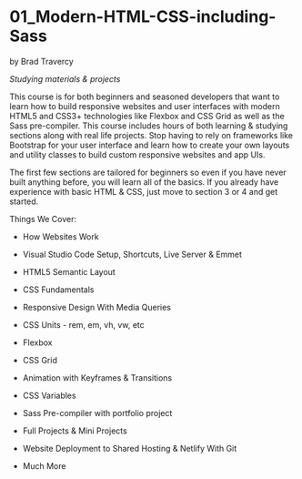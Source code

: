 # 01_Modern-HTML-CSS-including-Sass
by Brad Travercy

*Studying materials & projects*

This course is for both beginners and seasoned developers that want to learn how to build responsive websites and user interfaces with modern HTML5 and CSS3+ technologies like Flexbox and CSS Grid as well as the Sass pre-compiler. This course includes hours of both learning & studying sections along with real life projects. Stop having to rely on frameworks like Bootstrap for your user interface and learn how to create your own layouts and utility classes to build custom responsive websites and app UIs.

The first few sections are tailored for beginners so even if you have never built anything before, you will learn all of the basics. If you already have experience with basic HTML & CSS, just move to section 3 or 4 and get started.

Things We Cover:

- How Websites Work

- Visual Studio Code Setup, Shortcuts, Live Server & Emmet

- HTML5 Semantic Layout

- CSS Fundamentals

- Responsive Design With Media Queries

- CSS Units - rem, em, vh, vw, etc

- Flexbox

- CSS Grid

- Animation with Keyframes & Transitions

- CSS Variables

- Sass Pre-compiler with portfolio project

- Full Projects & Mini Projects

- Website Deployment to Shared Hosting & Netlify With Git

- Much More
